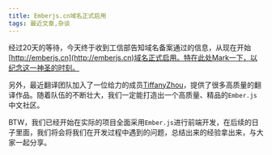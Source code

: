 ```yaml
---
title: Emberjs.cn域名正式启用
tags: 最近文章,杂谈
---
```


经过20天的等待，今天终于收到工信部告知域名备案通过的信息，从现在开始[http://emberjs.cn](http://emberjs.cn)域名正式启用。特在此处Mark一下，以纪念这一神圣的时刻。

另外，最近翻译团队加入了一位给力的成员[TiffanyZhou](https://github.com/TiffanyZhou)，提供了很多高质量的翻译作品。随着队伍的不断壮大，我们一定能打造出一个高质量、精品的`Ember.js`中文社区。

BTW，我们已经开始在实际的项目全面采用`Ember.js`进行前端开发，在后续的日子里面，我们将会将我们在开发过程中遇到的问题，总结出来的经验拿出来，与大家一起分享。
